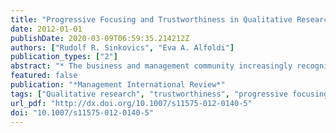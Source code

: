 ```yaml
---
title: "Progressive Focusing and Trustworthiness in Qualitative Research: The Enabling Role of Computer-Assisted Qualitative Data Analysis Software (CAQDAS)"
date: 2012-01-01
publishDate: 2020-03-09T06:59:35.214212Z
authors: ["Rudolf R. Sinkovics", "Eva A. Alfoldi"]
publication_types: ["2"]
abstract: "* The business and management community increasingly recognises that qualitative research is a ‘messy’, non-linear and often unpredictable undertaking. Yet, a considerable proportion of the qualitative research published in top journals is still presented as the result of a linear, predictable research process, thus wrongly suggesting deductive reasoning. * In this paper, we focus on a particular type of ‘messiness’ where during fieldwork, the research context is revealed to be more complex than anticipated, forcing the researcher to gradually refine/shift their focus to reflect ‘what really matters’. We adopt Stake’s notion of progressive focusing for this gradual approach. * Progressive focusing is well-suited to qualitative research in international business requiring complex iteration between theory and data, and the truthful yet coherent presentation of the research process. We propose that this dual challenge of complexity and trustworthiness may be addressed by using computer-assisted qualitative data analysis software (CAQDAS). * We present conceptual considerations and guidelines and offer a view on a ‘messy’, non-linear doctoral research project conducted using a progressive focusing approach, to demonstrate how CAQDAS can help to develop and re-negotiate insights from theory and interview data, as well as enhance trustworthiness, transparency and publication potential."
featured: false
publication: "*Management International Review*"
tags: ["Qualitative research", "trustworthiness", "progressive focusing", "CAQDAS", "nonlinearity", "emic", "etic", "NVivo"]
url_pdf: "http://dx.doi.org/10.1007/s11575-012-0140-5"
doi: "10.1007/s11575-012-0140-5"
---
```


